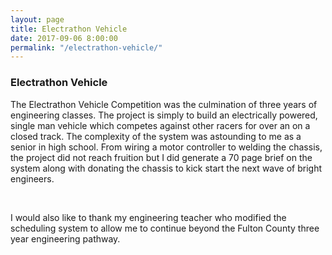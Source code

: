 ```yaml
---
layout: page
title: Electrathon Vehicle
date: 2017-09-06 8:00:00
permalink: "/electrathon-vehicle/"
---
```


<section class="portfolio-page" style="background-image: url(/assets/img/portfolio/electrathon-vehicle/display.jpg);">

<div class="portfolio-content" markdown="1">

### Electrathon Vehicle

The Electrathon Vehicle Competition was the culmination of three years of engineering classes. The project
is simply to build an electrically powered, single man vehicle which competes against other racers for over an on a
closed track. The complexity of the system was astounding to me as a senior in high school. From wiring a
motor controller to welding the chassis, the project did not reach fruition but I did generate a 70 page brief
on the system along with donating the chassis to kick start the next wave of bright engineers.

<br>

I would also like to thank my engineering teacher who modified the scheduling system to allow me to continue
beyond the Fulton County three year engineering pathway.

</div>

</section>